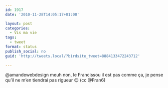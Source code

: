 ```yaml
---
id: 1917
date: '2010-11-28T14:05:17+01:00'

layout: post
categories:
  - Vis ma vie
tags:
  - tweet
format: status
publish_social: no
guid: 'http://tweets.local/?birdsite_tweet=8884133472243712'

---
```


@amandewebdesign meuh non, le Francissou il est pas comme ça, je pense qu’il ne m’en tiendrai pas rigueur 😉 (cc @Fran6)
